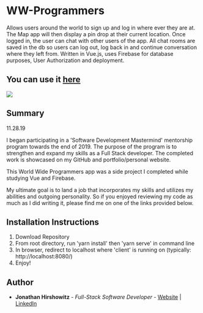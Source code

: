 # WW-Programmers

Allows users around the world to sign up and log in where ever they are at. The Map app will then display a pin drop at their current location. Once logged in, the user can chat with other users of the app. All chat rooms are saved in the db so users can log out, log back in and continue conversation where they left from. Written in Vue.js, uses Firebase for database purposes, User Authorization and deployment.

## You can use it [here](https://ww-programmers.firebaseapp.com/)

<image src="./src/assets/ww-programmers.png">

## Summary

11.28.19

I began participating in a 'Software Development Mastermind' mentorship program towards the end of 2019. The purpose of the program is to strengthen and expand my skills as a Full Stack developer. The completed work is showcased on my GitHub and portfolio/personal website.

This World Wide Programmers app was a side project I completed while studying Vue and Firebase.

My ultimate goal is to land a job that incorporates my skills and utilizes my abilities and outgoing personality. So if you enjoyed reviewing my code as much as I did writing it, please find me on one of the links provided below.

##  Installation Instructions

1. Download Repository
2. From root directory, run 'yarn install' then 'yarn serve' in command line
3. In browser, redirect to localhost where 'client' is running on (typically: http://localhost:8080/)
4. Enjoy!

## Author

* **Jonathan Hirshowitz** - *Full-Stack Software Developer* - [Website](https://jonathan-hirshowitz-portfolio.firebaseapp.com/) | [LinkedIn](https://www.linkedin.com/in/jonathan-hirshowitz/)